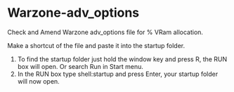 # Warzone-adv_options
Check and Amend Warzone adv_options file for % VRam allocation.

Make a shortcut of the file and paste it into the startup folder.
1. To find the startup folder just hold the window key and press R, the RUN box will open. Or search Run in Start menu.
2. In the RUN box type shell:startup and press Enter, your startup folder will now open.
